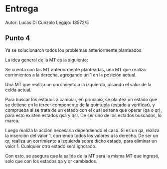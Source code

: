 # Entrega

Autor: Lucas Di Cunzolo
Legajo: 13572/5

## Punto 4

Ya se solucionaron todos los problemas anteriormente planteados.

La idea general de la MT es la siguiente:

Se cuenta con las MT anteriormente planteadas, una MT que realiza corrimientos
a la derecha, agregando un 1 en la posición actual.

Una MT que realiza un corrimiento a la izquierda, pisando el valor de la celda actual.

Para buscar los estados a cambiar, en principio, se plantea un estado que se detiene
en la tercer componente de la quintupla (estado a verificar), y comprueba si se trata
de un estado con el cual se tena que operar (qa o qr), para esto existen estados
qsa y qsr.
De ser uno de los estados buscados, lo marca.

Luego realiza la acción necesaria dependiendo el caso.
Si es un qa, realiza la inserción del valor 1, corriendo todos los valores a la derecha.
De ser un qr, realiza un corrimiento a izquierda sobre dicho estado, para eliminar un valor 1.
Cualquier otro estado será ignorado.

Con esto, se asegura que la salida de la MT será la misma MT que ingresó, solo que con los estados
qa y qr cambiados.
